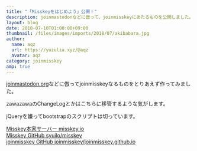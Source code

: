 ```yaml
---
title: "「Misskeyをはじめよう」公開！"
description: joinmastodonなどに倣って、joinmisskeyにあたるものを公開しました。
layout: blog
date: 2018-07-10T01:00:00+09:00
thumbnail: /files/images/imports/2018/07/akibabara.jpg
author:
  name: aqz
  url: https://yuzulia.xyz/@aqz
  avatar: aqz
category: joinmisskey
amp: true
---
```


[joinmastodon.org](https://joinmastodon.org)などに倣ってjoinmisskeyなるものをとりあえず作ってみました。  

zawazawaのChangeLogとかはこちらに移管するような気がします。

jQueryを嫌ってbootstrapのスクリプトは切っています。

[Misskey本家サーバー misskey.io](https://misskey.io)  
[Misskey GitHub syuilo/misskey](https://github.com/syuilo/misskey)  
[joinmisskey GitHub joinmisskey/joinmisskey.github.io](https://github.com/joinmisskey/joinmisskey.github.io)  